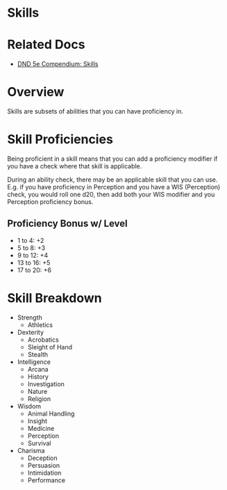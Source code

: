 Skills
======

# Related Docs

- [DND 5e Compendium: Skills](https://roll20.net/compendium/dnd5e/Ability%20Scores#toc_6)

# Overview

Skills are subsets of abilities that you can have proficiency in.

# Skill Proficiencies

Being proficient in a skill means that you can add a proficiency modifier if you have a check where that skill is applicable.

During an ability check, there may be an applicable skill that you can use. E.g. if you have proficiency in Perception and you have a WIS (Perception) check, you would roll one d20, then add both your WIS modifier and you Perception proficiency bonus.

## Proficiency Bonus w/ Level

- 1 to 4:   +2
- 5 to 8:   +3
- 9 to 12:  +4
- 13 to 16: +5
- 17 to 20: +6

# Skill Breakdown

- Strength
    - Athletics
- Dexterity
    - Acrobatics
    - Sleight of Hand
    - Stealth
- Intelligence
    - Arcana
    - History
    - Investigation
    - Nature
    - Religion
- Wisdom
    - Animal Handling
    - Insight
    - Medicine
    - Perception
    - Survival
- Charisma
    - Deception
    - Persuasion
    - Intimidation
    - Performance


